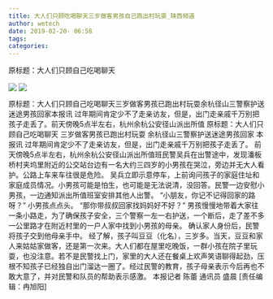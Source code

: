 ```yaml
---
title: 大人们只顾吃喝聊天三岁做客男孩自己跑出村玩耍_陕西频道
author: wetech
date: 2019-02-20- 06:58
tags: 
categories: 
---
```

原标题：大人们只顾自己吃喝聊天
<!-- more -->
                
<img align="center" border="0" src="http://p2.ifengimg.com/a/2019_08/ec3cd43e2b5e6ca_size165_w550_h379.jpg" />
                
<img align="center" border="0" src="http://p2.ifengimg.com/a/2016/0810/204c433878d5cf9size1_w16_h16.png" />
            
原标题：大人们只顾自己吃喝聊天三岁做客男孩已跑出村玩耍余杭径山三警察护送迷途男孩回家本报讯 过年期间肯定少不了走亲访友，但是，出门走亲戚千万别把孩子走丢了。前天傍晚5点半左右，杭州余杭公安径山派出所值
原标题：大人们只顾自己吃喝聊天
三岁做客男孩已跑出村玩耍
余杭径山三警察护送迷途男孩回家
本报讯 过年期间肯定少不了走亲访友，但是，出门走亲戚千万别把孩子走丢了。
前天傍晚5点半左右，杭州余杭公安径山派出所值班民警吴兵在出警途中，发现潘板桥村夹坞里附近的公交站台边有一名大约三四岁的小男孩在哭泣，旁边并无大人看护。公路上车来车往很是危险。
吴兵立即示意停车，上前询问孩子的家庭住址和家庭成员情况。小男孩可能是怕生，也可能是无法说清，没回答。民警一边安慰小男孩，一边通知派出所值班室安排其他人出警。
“小朋友，你记不记得回家的路呀？”
小男孩点点头。
“那你带叔叔回家找妈妈好不好？”
男孩慢慢地带着大家往一条小路走，为了确保孩子安全，三个警察一左一右护送，一个断后，走了差不多一公里路才在附近村里的一户人家中找到小男孩的母亲。
确认家人身份后，民警将孩子交到他母亲手中。
经了解，孩子叫豆豆（化名），三岁多。当天，豆豆和家人来姑姑家做客，还是第一次来。大人们都在屋里吃晚饭，一群小孩在院子里玩耍，也没注意。若不是民警找上门，家里的大人还在餐桌上欢声笑语聊得起劲，压根不知孩子已经独自出门溜达一圈了。经过民警的教育，孩子母亲表示今后再也不敢大意了，并对民警和队员的帮助表示感激。
本报记者 陈蕾 通讯员 盛晨
[责任编辑：冉旭阳]
            
